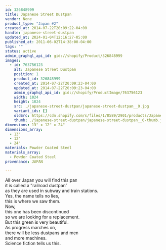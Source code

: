 ```yaml
---
id: 326848999
title: Japanese Street Dustpan
vendor: None
product_type: "Japan #2"
created_at: 2014-07-22T20:09:22-04:00
handle: japanese-street-dustpan
updated_at: 2024-01-04T12:16:27-05:00
published_at: 2011-06-02T14:38:00-04:00
tags: ""
status: active
admin_graphql_api_id: gid://shopify/Product/326848999
images:
  - id: 763756123
    alt: Japanese Street Dustpan
    position: 1
    product_id: 326848999
    created_at: 2014-07-22T20:09:23-04:00
    updated_at: 2014-07-22T20:09:23-04:00
    admin_graphql_api_id: gid://shopify/ProductImage/763756123
    width: 1024
    height: 1024
    src: ./japanese-street-dustpan/japanese-street-dustpan__0.jpg
    variant_ids: []
    oldSrc: https://cdn.shopify.com/s/files/1/0589/2901/products/Japanese-Street-Dustpan.jpeg?v=1406074163
    thumb: ./japanese-street-dustpan/japanese-street-dustpan__0-thumb.jpg
dimensions: 13" x 12" x 24"
dimensions_array:
  - 13"
  - 12"
  - 24"
materials: Powder Coated Steel
materials_array:
  - Powder Coated Steel
provenance: JAPAN

---
```


All over Japan you will find this pan  
it is called a “railroad dustpan”  
as they are used in subway and train stations.  
Yes, the name tells no lies,  
this is where we saw them.  
Now,  
this one has been discontinued  
so we are looking for a replacement.  
But this green is very beautiful.  
As progress marches on,  
there will be less dustpans and men  
and more machines.  
Science fiction tells us this.